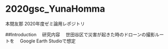 # 2020gsc_YunaHomma
本間友那 2020年度ゼミ論用レポジトリ

##Introduction
　研究内容
　世田谷区で災害が起きた時のドローンの撮影ルートを
　Google Earth Studioで想定

